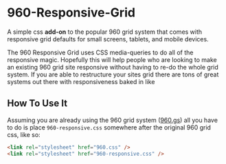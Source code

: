 960-Responsive-Grid
===================

A simple css **add-on** to the popular 960 grid system that comes with responsive grid defaults for small screens, tablets, and mobile devices. 

The 960 Responsive Grid uses CSS media-queries to do all of the responsive magic. Hopefully this will help people who are looking to make an existing 960 grid site responsive without having to re-do the whole grid system. If you are able to restructure your sites grid there are tons of great systems out there with responsiveness baked in like

How To Use It
-------------

Assuming you are already using the 960 grid system ([960.gs](http://960.gs)) all you have to do is place `960-responsive.css` somewhere after the original 960 grid css, like so:

```html
<link rel="stylesheet" href="960.css" />
<link rel="stylesheet" href="960-responsive.css" />
```